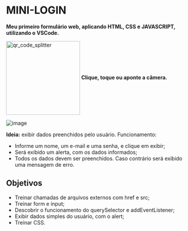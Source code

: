 # MINI-LOGIN
 **Meu primeiro formulário web, aplicando HTML, CSS e JAVASCRIPT, utilizando o VSCode.**
 
 <a href="https://gileadeteixeira.github.io/mini-login/" target="_blank" ><img width="200px" align="center" src="https://user-images.githubusercontent.com/77688036/129355932-3e59820f-9c96-4357-8697-4b96eb126702.png" alt="qr_code_splitter"></a> **Clique, toque ou aponte a câmera.**


![image](https://user-images.githubusercontent.com/77688036/121788178-9bdc2080-cba1-11eb-8b2e-f30a2a799387.png) 

<strong>Ideia:</strong> exibir dados preenchidos pelo usuário. Funcionamento:
 - Informe um nome, um e-mail e uma senha, e clique em exibir;
 - Será exibido um alerta, com os dados informados;
 - Todos os dados devem ser preenchidos. Caso contrário será exibido uma mensagem de erro.
 
## Objetivos
  * Treinar chamadas de arquivos externos com href e src;
  * Treinar form e input;
  * Descobrir o funcionamento do querySelector e addEventListener;
  * Exibir dados simples do usuário, com o alert;
  * Treinar CSS.
